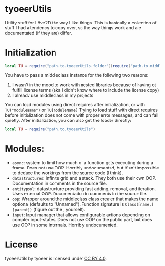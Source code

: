 # tyoeerUtils
Utility stuff for Löve2D the way I like things.
This is basically a collection of stuff I had a tendency to copy over, so the way things work and are documentated (if they are) differ.

# Initialization
```Lua
local TU = require("path.to.tyoeerUtils.folder")(require("path.to.middleclass"))
```
You have to pass a middleclass instance for the following two reasons:
1.	I wasn't in the mood to work with nested libraries because of having ot fulfill license terms
	(aka I didn't know where to include the license copy)
2.	I already use middleclass in my projects

You can load modules using direct requires after initialization, or with `TU("moduleName")` or `TU[moduleName]`
Trying to load stuff with direct requires before initialization does not come with proper error messages, and can fail quietly.
After initialization, you can also get the loader directly:
```Lua
local TU = require("path.to.tyoeerUtils")
```

# Modules:
-	`async`: system to limit how much of a function gets executing during a frame.
	Does not use OOP. Horribly undocumented, but it'sn't impossible to deduce the workings from the source code (I think).
-	`datastructures`: infinite grid and a stack.
	They both use their own OOP. Documentation in comments in the source file.
-	`entitypool`: datastructure providing fast adding, removal, and iteration.
	Uses external OOP. Documentation in comments in the source file.
-	`oop`: Wrapper around the middleclass class creater that makes the name optional (defaults to "Unnamed").
	Function signature is `Class([name,] [parent])` (figure out the , yourself).
-	`input`: Input manager that allows configurable actions depending on complex input-states.
	Does not use OOP on the public part, but does use OOP in some internals. Horribly undocumented.

# License

 tyoeerUtils by tyoeer is licensed under [CC BY 4.0](https://creativecommons.org/licenses/by/4.0).
